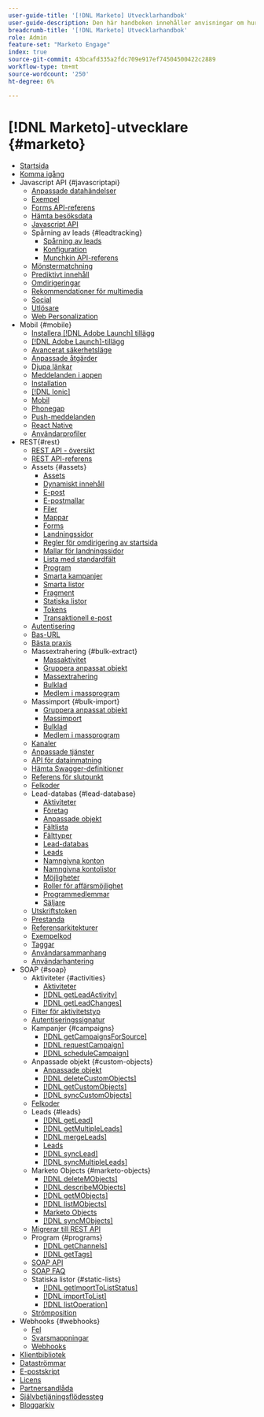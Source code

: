 ```yaml
---
user-guide-title: '[!DNL Marketo] Utvecklarhandbok'
user-guide-description: Den här handboken innehåller anvisningar om hur du använder  [!DNL Marketo] API:er.
breadcrumb-title: '[!DNL Marketo] Utvecklarhandbok'
role: Admin
feature-set: "Marketo Engage"
index: true
source-git-commit: 43bcafd335a2fdc709e917ef74504500422c2889
workflow-type: tm+mt
source-wordcount: '250'
ht-degree: 6%

---
```



# [!DNL Marketo]-utvecklare {#marketo}

- [Startsida](home.md)
- [Komma igång](getting-started.md)
- Javascript API {#javascriptapi}
   - [Anpassade datahändelser](javascript-api/custom-data-events.md)
   - [Exempel](javascript-api/examples.md)
   - [Forms API-referens](javascript-api/forms-api-reference.md)
   - [Hämta besöksdata](javascript-api/get-visitor-data.md)
   - [Javascript API](javascript-api/javascript-api.md)
   - Spårning av leads {#leadtracking}
      - [Spårning av leads](javascript-api/lead-tracking.md)
      - [Konfiguration](javascript-api/configuration.md)
      - [Munchkin API-referens](javascript-api/api-reference.md)
   - [Mönstermatchning](javascript-api/pattern-match.md)
   - [Prediktivt innehåll](javascript-api/predictive-content.md)
   - [Omdirigeringar](javascript-api/redirect.md)
   - [Rekommendationer för multimedia](javascript-api/rich-media-recommendation.md)
   - [Social](javascript-api/social.md)
   - [Utlösare](javascript-api/triggers.md)
   - [Web Personalization](javascript-api/web-personalization.md)
- Mobil {#mobile}
   - [Installera [!DNL Adobe Launch] tillägg](mobile/adobe-launch-extension-installation.md)
   - [[!DNL Adobe Launch]-tillägg](mobile/adobe-launch-extension.md)
   - [Avancerat säkerhetsläge](mobile/advanced-security-access-mode.md)
   - [Anpassade åtgärder](mobile/custom-actions.md)
   - [Djupa länkar](mobile/enabling-deep-links-in-your-app.md)
   - [Meddelanden i appen](mobile/in-app-messages.md)
   - [Installation](mobile/installation.md)
   - [[!DNL Ionic]](mobile/ionic.md)
   - [Mobil](mobile/mobile.md)
   - [Phonegap](mobile/phonegap.md)
   - [Push-meddelanden](mobile/push-notifications.md)
   - [React Native](mobile/react-native.md)
   - [Användarprofiler](mobile/user-profiles.md)
- REST{#rest}
   - [REST API - översikt](rest-api/rest-api.md)
   - [REST API-referens](https://developer.adobe.com/marketo-apis/)
   - Assets {#assets}
      - [Assets](rest-api/assets.md)
      - [Dynamiskt innehåll](rest-api/dynamic-content.md)
      - [E-post](rest-api/emails.md)
      - [E-postmallar](rest-api/email-templates.md)
      - [Filer](rest-api/files.md)
      - [Mappar](rest-api/folders.md)
      - [Forms](rest-api/forms.md)
      - [Landningssidor](rest-api/landing-pages.md)
      - [Regler för omdirigering av startsida](rest-api/landing-page-redirect-rules.md)
      - [Mallar för landningssidor](rest-api/landing-page-templates.md)
      - [Lista med standardfält](rest-api/list-of-standard-fields.md)
      - [Program](rest-api/programs.md)
      - [Smarta kampanjer](rest-api/smart-campaigns.md)
      - [Smarta listor](rest-api/smart-lists.md)
      - [Fragment](rest-api/snippets.md)
      - [Statiska listor](rest-api/static-lists.md)
      - [Tokens](rest-api/tokens.md)
      - [Transaktionell e-post](rest-api/transactional-email.md)
   - [Autentisering](rest-api/authentication.md)
   - [Bas-URL](rest-api/base-url.md)
   - [Bästa praxis](rest-api/marketo-integration-best-practices.md)
   - Massextrahering {#bulk-extract}
      - [Massaktivitet](rest-api/bulk-activity-extract.md)
      - [Gruppera anpassat objekt](rest-api/bulk-custom-object-extract.md)
      - [Massextrahering](rest-api/bulk-extract.md)
      - [Bulklad](rest-api/bulk-lead-extract.md)
      - [Medlem i massprogram](rest-api/bulk-program-member-extract.md)
   - Massimport {#bulk-import}
      - [Gruppera anpassat objekt](rest-api/bulk-custom-object-import.md)
      - [Massimport](rest-api/bulk-import.md)
      - [Bulklad](rest-api/bulk-lead-import.md)
      - [Medlem i massprogram](rest-api/bulk-program-member-import.md)
   - [Kanaler](rest-api/channels.md)
   - [Anpassade tjänster](rest-api/custom-services.md)
   - [API för datainmatning](rest-api/data-ingestion.md)
   - [Hämta Swagger-definitioner](rest-api/swagger.md)
   - [Referens för slutpunkt](rest-api/endpoint-reference.md)
   - [Felkoder](rest-api/error-codes.md)
   - Lead-databas {#lead-database}
      - [Aktiviteter](rest-api/activities.md)
      - [Företag](rest-api/companies.md)
      - [Anpassade objekt](rest-api/custom-objects.md)
      - [Fältlista](rest-api/fields.md)
      - [Fälttyper](rest-api/field-types.md)
      - [Lead-databas](rest-api/lead-database.md)
      - [Leads](rest-api/leads.md)
      - [Namngivna konton](rest-api/named-accounts.md)
      - [Namngivna kontolistor](rest-api/named-account-lists.md)
      - [Möjligheter](rest-api/opportunities.md)
      - [Roller för affärsmöjlighet](rest-api/opportunity-roles.md)
      - [Programmedlemmar](rest-api/program-members.md)
      - [Säljare](rest-api/sales-persons.md)
   - [Utskriftstoken](rest-api/paging-tokens.md)
   - [Prestanda](rest-api/performance.md)
   - [Referensarkitekturer](rest-api/reference-architectures.md)
   - [Exempelkod](https://github.com/Marketo/REST-Sample-Code)
   - [Taggar](rest-api/tags.md)
   - [Användarsammanhang](rest-api/user-context.md)
   - [Användarhantering](rest-api/user-management.md)
- SOAP {#soap}
   - Aktiviteter {#activities}
      - [Aktiviteter](soap-api/activities.md)
      - [[!DNL getLeadActivity]](soap-api/getleadactivity.md)
      - [[!DNL getLeadChanges]](soap-api/getleadchanges.md)
   - [Filter för aktivitetstyp](soap-api/activity-type-filters.md)
   - [Autentiseringssignatur](soap-api/authentication-signature.md)
   - Kampanjer {#campaigns}
      - [[!DNL getCampaignsForSource]](soap-api/getcampaignsforsource.md)
      - [[!DNL requestCampaign]](soap-api/requestcampaign.md)
      - [[!DNL scheduleCampaign]](soap-api/schedulecampaign.md)
   - Anpassade objekt {#custom-objects}
      - [Anpassade objekt](soap-api/custom-objects.md)
      - [[!DNL deleteCustomObjects]](soap-api/deletecustomobjects.md)
      - [[!DNL getCustomObjects]](soap-api/getcustomobjects.md)
      - [[!DNL syncCustomObjects]](soap-api/synccustomobjects.md)
   - [Felkoder](soap-api/error-codes.md)
   - Leads {#leads}
      - [[!DNL getLead]](soap-api/getlead.md)
      - [[!DNL getMultipleLeads]](soap-api/getmultipleleads.md)
      - [[!DNL mergeLeads]](soap-api/mergeleads.md)
      - [Leads](soap-api/leads.md)
      - [[!DNL syncLead]](soap-api/synclead.md)
      - [[!DNL syncMultipleLeads]](soap-api/syncmultipleleads.md)
   - Marketo Objects {#marketo-objects}
      - [[!DNL deleteMObjects]](soap-api/deletemobjects.md)
      - [[!DNL describeMObjects]](soap-api/describemobject.md)
      - [[!DNL getMObjects]](soap-api/getmobjects.md)
      - [[!DNL listMObjects]](soap-api/listmobjects.md)
      - [Marketo Objects](soap-api/marketo-objects.md)
      - [[!DNL syncMObjects]](soap-api/syncmobjects.md)
   - [Migrerar till REST API](soap-api/migration.md)
   - Program {#programs}
      - [[!DNL getChannels]](soap-api/getchannels.md)
      - [[!DNL getTags]](soap-api/gettags.md)
   - [SOAP API](soap-api/soap-api.md)
   - [SOAP FAQ](soap-api/soap-faq.md)
   - Statiska listor {#static-lists}
      - [[!DNL getImportToListStatus]](soap-api/getimporttoliststatus.md)
      - [[!DNL importToList]](soap-api/importtolist.md)
      - [[!DNL listOperation]](soap-api/listoperation.md)
   - [Strömposition](soap-api/stream-position.md)
- Webhooks {#webhooks}
   - [Fel](webhooks/errors.md)
   - [Svarsmappningar](webhooks/response-mappings.md)
   - [Webhooks](webhooks/webhooks.md)
- [Klientbibliotek](https://github.com/Marketo/Community-Supported-Client-Libraries)
- [Dataströmmar](https://developer.adobe.com/events/docs/guides/using/marketo/marketo-data-streams/)
- [E-postskript](email-scripting.md)
- [Licens](api-license.md)
- [Partnersandlåda](partner-sandbox.md)
- [Självbetjäningsflödessteg](self-service-flow-steps.md)
- [Bloggarkiv](blog.md)
